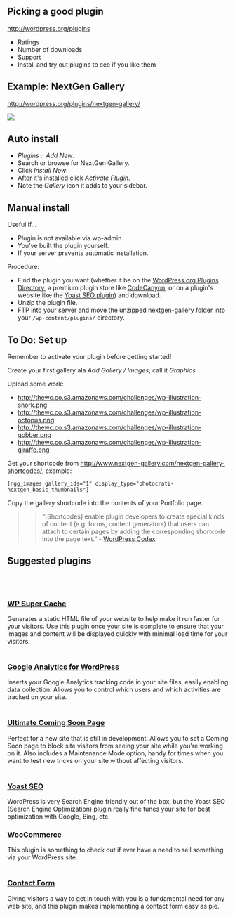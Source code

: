 ## Picking a good plugin

<http://wordpress.org/plugins>

* Ratings
* Number of downloads
* Support
* Install and try out plugins to see if you like them



## Example: NextGen Gallery

<http://wordpress.org/plugins/nextgen-gallery/>

<img src='http://thewc.co/images/tasks/wordpress-nextgen-preview.png'>



## Auto install

* *Plugins :: Add New*.
* Search or browse for NextGen Gallery.
* Click *Install Now*.
* After it's installed click *Activate Plugin*.
* Note the *Gallery* icon it adds to your sidebar.




## Manual install

Useful if...

* Plugin is not available via wp-admin.
* You've built the plugin yourself.
* If your server prevents automatic installation.

Procedure:

* Find the plugin you want (whether it be on the [WordPress.org Plugins Directory](http://wordpress.org/plugins/), a premium plugin store like [CodeCanyon](http://codecanyon.net/), or on a plugin's website like the [Yoast SEO plugin](http://yoast.com/wordpress/seo/)) and download.
* Unzip the plugin file.
* FTP into your server and move the unzipped nextgen-gallery folder into your `/wp-content/plugins/` directory.




## To Do: Set up

Remember to activate your plugin before getting started!

Create your first gallery ala *Add Gallery / Images*; call it *Graphics*

Upload some work:

* <http://thewc.co.s3.amazonaws.com/challenges/wp-illustration-snork.png>
* <http://thewc.co.s3.amazonaws.com/challenges/wp-illustration-octopus.png>
* <http://thewc.co.s3.amazonaws.com/challenges/wp-illustration-gobber.png>
* <http://thewc.co.s3.amazonaws.com/challenges/wp-illustration-giraffe.png>

Get your shortcode from <http://www.nextgen-gallery.com/nextgen-gallery-shortcodes/>, example:

	[ngg_images gallery_ids="1" display_type="photocrati-nextgen_basic_thumbnails"]

Copy the gallery shortcode into the contents of your Portfolio page.


>> &ldquo;[Shortcodes] enable plugin developers to create special kinds of content (e.g. forms, content generators) that users can attach to certain pages by adding the corresponding shortcode into the page text.&rdquo; - [WordPress Codex](http://codex.wordpress.org/Shortcode_API)





## Suggested plugins
<br><br>

### [WP Super Cache](http://wordpress.org/extend/plugins/wp-super-cache/)
Generates a static HTML file of your website to help make it run faster for your visitors. Use this plugin once your site is complete to ensure that your images and content will be displayed quickly with minimal load time for your visitors.
<br><br>


### [Google Analytics for WordPress](http://wordpress.org/extend/plugins/google-analytics-for-wordpress/)
Inserts your Google Analytics tracking code in your site files, easily enabling data collection. Allows you to control which users and which activities are tracked on your site.
<br><br>


### [Ultimate Coming Soon Page](http://wordpress.org/extend/plugins/ultimate-coming-soon-page/)
Perfect for a new site that is still in development. Allows you to set a Coming Soon page to block site visitors from seeing your site while you're working on it. Also includes a Maintenance Mode option, handy for times when you want to test new tricks on your site without affecting visitors.
<br><br>


### [Yoast SEO](http://wordpress.org/plugins/wordpress-seo/)
WordPress is very Search Engine friendly out of the box, but the Yoast SEO (Search Engine Optimization) plugin really fine tunes your site for best optimization with Google, Bing, etc.


### [WooCommerce](http://wordpress.org/plugins/woocommerce/)
This plugin is something to check out if ever have a need to sell something via your WordPress site.
<br><br>


### [Contact Form](http://wordpress.org/plugins/contact-form-plugin/)
Giving visitors a way to get in touch with you is a fundamental need for any web site, and this plugin makes implementing a contact form easy as pie.
<br><br>